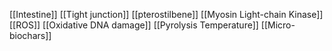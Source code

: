 [[Intestine]]
[[Tight junction]]
[[pterostilbene]]
[[Myosin Light-chain Kinase]]
[[ROS]]
[[Oxidative DNA damage]]
[[Pyrolysis Temperature]]
[[Micro-biochars]]
